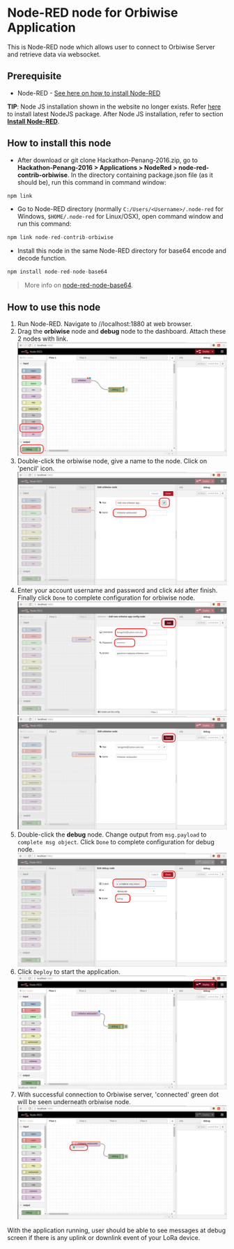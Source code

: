 # Node-RED node for Orbiwise Application
This is Node-RED node which allows user to connect to Orbiwise Server and retrieve data via websocket.

## Prerequisite
* Node-RED - [See here on how to install Node-RED](https://nodered.org/docs/getting-started/installation)

**TIP**: Node JS installation shown in the website no longer exists. Refer [here](https://nodejs.org/en/) to install latest NodeJS package. After Node JS installation, refer to section **[Install Node-RED](https://nodered.org/docs/getting-started/installation#install-node-red)**.

## How to install this node

* After download or git clone Hackathon-Penang-2016.zip, go to **Hackathon-Penang-2016 > Applications > NodeRed > node-red-contrib-orbiwise**. In the directory containing package.json file (as it should be), run this command in command window: 
```c
npm link
```
* Go to Node-RED directory (normally `C:/Users/<Username>/.node-red` for Windows, `$HOME/.node-red` for Linux/OSX), open command window and run this command: 
```c
npm link node-red-contrib-orbiwise
```
* Install this node in the same Node-RED directory for base64 encode and decode function.
```c
npm install node-red-node-base64
```
> More info on [node-red-node-base64](https://github.com/node-red/node-red-nodes/tree/master/parsers/base64).

## How to use this node

1. Run Node-RED. Navigate to //localhost:1880 at web browser.
2. Drag the **orbiwise** node and **debug** node to the dashboard. Attach these 2 nodes with link.
![alt tag](https://raw.githubusercontent.com/CytronTechnologies/Hackathon-Penang-2016/master/Applications/NodeRed/img/nodered1.png)
3. Double-click the orbiwise node, give a name to the node. Click on 'pencil' icon.
![alt tag](https://raw.githubusercontent.com/CytronTechnologies/Hackathon-Penang-2016/master/Applications/NodeRed/img/nodered2.png)
4. Enter your account username and password and click `Add` after finish. Finally click `Done` to complete configuration for orbiwise node.
![alt tag](https://raw.githubusercontent.com/CytronTechnologies/Hackathon-Penang-2016/master/Applications/NodeRed/img/nodered3.png)
![alt tag](https://raw.githubusercontent.com/CytronTechnologies/Hackathon-Penang-2016/master/Applications/NodeRed/img/nodered4.png)
5. Double-click the **debug** node. Change output from `msg.payload` to `complete msg object`. Click `Done` to complete configuration for debug node.
![alt tag](https://raw.githubusercontent.com/CytronTechnologies/Hackathon-Penang-2016/master/Applications/NodeRed/img/nodered5.png)
6. Click `Deploy` to start the application.
![alt tag](https://raw.githubusercontent.com/CytronTechnologies/Hackathon-Penang-2016/master/Applications/NodeRed/img/nodered6.png)
7. With successful connection to Orbiwise server, 'connected' green dot will be seen underneath orbiwise node.
![alt tag](https://raw.githubusercontent.com/CytronTechnologies/Hackathon-Penang-2016/master/Applications/NodeRed/img/nodered7.png)

With the application running, user should be able to see messages at debug screen if there is any uplink or downlink event of your LoRa device.

